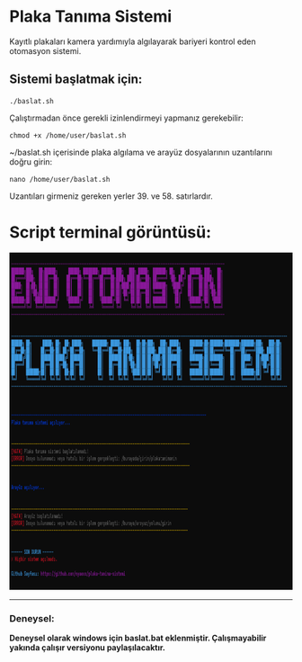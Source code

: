 # Plaka Tanıma Sistemi 
Kayıtlı plakaları kamera yardımıyla algılayarak bariyeri kontrol eden otomasyon sistemi.

## Sistemi başlatmak için:
```plaintext
./baslat.sh
```
Çalıştırmadan önce gerekli izinlendirmeyi yapmanız gerekebilir:
```plaintext
chmod +x /home/user/baslat.sh
```
~/baslat.sh içerisinde plaka algılama ve arayüz dosyalarının uzantılarını doğru girin:
```plaintext
nano /home/user/baslat.sh
```
Uzantıları girmeniz gereken yerler 39. ve 58. satırlardır.

# Script terminal görüntüsü:

<div style="text-align: center;">
  <img alt="Terminal Görüntüsü 1" src="https://github.com/nyaexx/plaka-tanima-sistemi/blob/main/.github/Resimler/terminal1.png" width="100%" height="600px">
</div>

---

### Deneysel:
**Deneysel olarak windows için baslat.bat eklenmiştir. Çalışmayabilir yakında çalışır versiyonu paylaşılacaktır.**
